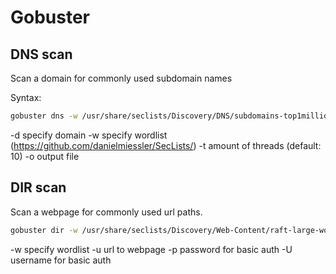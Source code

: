 # Gobuster

## DNS scan

Scan a domain for commonly used subdomain names

Syntax:
```sh
gobuster dns -w /usr/share/seclists/Discovery/DNS/subdomains-top1million-5000.txt -d 10.129.15.155
```

-d specify domain
-w specify wordlist (https://github.com/danielmiessler/SecLists/)
-t amount of threads (default: 10)
-o output file


## DIR scan

Scan a webpage for commonly used url paths.

```sh
gobuster dir -w /usr/share/seclists/Discovery/Web-Content/raft-large-words.txt -u 10.129.15.155
```

-w specify wordlist
-u url to webpage
-p password for basic auth
-U username for basic auth
